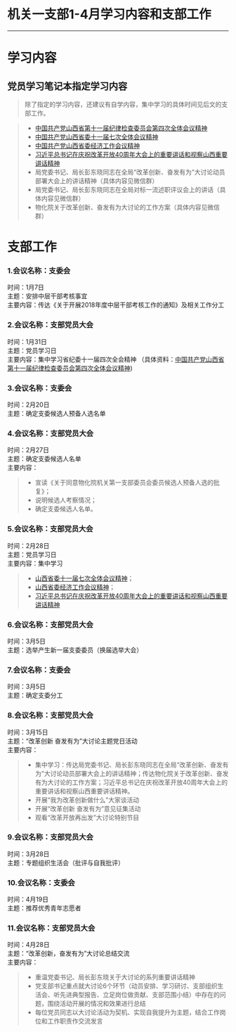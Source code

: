# 机关一支部1-4月学习内容和支部工作
---
# 学习内容
## 党员学习笔记本指定学习内容
> 除了指定的学习内容，还建议有自学内容，集中学习的具体时间见后文的支部工作。

> * [中国共产党山西省第十一届纪律检查委员会第四次全体会议精神](https://baijiahao.baidu.com/s?id=1623220604415180476)
> * [中国共产党山西省委十一届七次全体会议精神](https://www.sohu.com/a/287865930_120066528)
> * [中国共产党山西省委经济工作会议精神](http://www.sx.xinhuanet.com/2019-01/11/c_1123974463.htm)
> * [习近平总书记在庆祝改革开放40周年大会上的重要讲话和视察山西重要讲话精神](http://www.xinhuanet.com/2018-12/18/c_1123872025.htm)
> * 局党委书记、局长彭东晓同志在全局“改革创新、奋发有为”大讨论动员部署大会上的讲话精神（具体内容见微信群）
> * 局党委书记、局长彭东晓同志在全局对标一流述职评议会上的讲话（具体内容见微信群）
> * 物化院关于改革创新、奋发有为大讨论的工作方案（具体内容见微信群）

# 支部工作
### 1.会议名称：支委会
时间：1月7日  
主题：安排中层干部考核事宜  
主要内容：传达《关于开展2018年度中层干部考核工作的通知》及相关工作分工

### 2.会议名称：支部党员大会
时间：1月31日  
主题：党员学习日  
主要内容：集中学习省纪委十一届四次全会精神
（具体资料：[中国共产党山西省第十一届纪律检查委员会第四次全体会议精神](https://baijiahao.baidu.com/s?id=1623220604415180476))

### 3.会议名称：支委会
时间：2月20日  
主题：确定支委候选人预备人选名单

### 4.会议名称：支部党员大会
时间：2月27日  
主题：确定支委候选人名单  
主要内容：
> * 宣读《关于同意物化院机关第一支部委员会委员候选人预备人选的批复》；
> * 说明候选人考察情况；
> * 确定支委候选人名单。

### 5.会议名称：支部党员大会
时间：2月28日  
主题：党员学习日  
主要内容：集中学习
> * [山西省委十一届七次全体会议精神](https://www.sohu.com/a/287865930_120066528)；
> * [山西省委经济工作会议精神](http://www.sx.xinhuanet.com/2019-01/11/c_1123974463.htm)；
> * [习近平总书记在庆祝改革开放40周年大会上的重要讲话和视察山西重要讲话精神](http://www.xinhuanet.com/2018-12/18/c_1123872025.htm)

### 6.会议名称：支部党员大会
时间：3月5日  
主题：选举产生新一届支委委员（换届选举大会）

### 7.会议名称：支委会
时间：3月5日  
主题：确定支委分工

### 8.会议名称：支部党员大会
时间：3月15日  
主题：“改革创新 奋发有为”大讨论主题党日活动  
主要内容：
> * 集中学习：传达局党委书记、局长彭东晓同志在全局“改革创新、奋发有为”大讨论动员部署大会上的讲话精神；传达物化院关于改革创新、奋发有为大讨论的工作方案；习近平总书记在庆祝改革开放40周年大会上的重要讲话和视察山西重要讲话精神。
> * 开展“我为改革创新做什么”大家谈活动
> * 开展“改革创新 奋发有为”意见征集活动
> * 观看“改革开放再出发”大讨论特别节目

### 9.会议名称：支部党员大会
时间：3月28日  
主题：专题组织生活会（批评与自我批评）  

### 10.会议名称：支委会
时间：4月19日  
主题：推荐优秀青年志愿者  

### 11.会议名称：支部党员大会
时间：4月28日  
主题：“改革创新，奋发有为”大讨论总结交流  
主要内容：
> * 重温党委书记、局长彭东晓关于大讨论的系列重要讲话精神
> * 党支部书记重点就大讨论6个环节（动员安排、学习研讨、支部组织生活会、听先进典型报告、立足岗位做贡献、支部范围小结）中存在的问题，围绕活动开展的情况和效果进行总结
> * 每位党员同志以大讨论活动为契机、实现自我提升为主题，结合工作岗位和工作职责作交流发言
